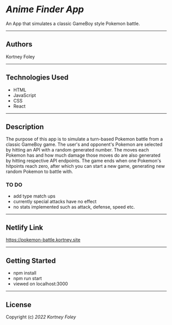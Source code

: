 # _Anime Finder App_

An App that simulates a classic GameBoy style Pokemon battle.

---

## Authors

Kortney Foley

---

## Technologies Used

-   HTML
-   JavaScript
-   CSS
-   React

---

## Description

The purpose of this app is to simulate a turn-based Pokemon battle from a classic GameBoy game. The user's and opponent's Pokemon are selected by hitting an API with a random generated number. The moves each Pokemon has and how much damage those moves do are also generated by hitting respective API endpoints. The game ends when one Pokemon's hitpoints reach zero, after which you can start a new game, generating new random Pokemon to battle with.

### TO DO

-   add type match ups
-   currently special attacks have no effect
-   no stats implemented such as attack, defense, speed etc.

---

## Netlify Link

https://pokemon-battle.kortney.site

---

## Getting Started

-   npm install
-   npm run start
-   viewed on localhost:3000

---

## License

Copyright (c) _2022_ _Kortney Foley_
